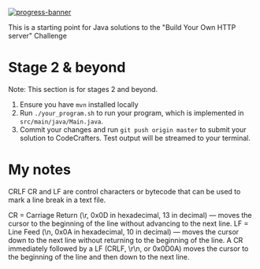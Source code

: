 [![progress-banner](https://backend.codecrafters.io/progress/http-server/d8f671c0-83b7-4d54-87df-a655c2bd827c)](https://app.codecrafters.io/users/codecrafters-bot?r=2qF)

This is a starting point for Java solutions to the "Build Your Own HTTP server" Challenge


# Stage 2 & beyond

Note: This section is for stages 2 and beyond.

1. Ensure you have `mvn` installed locally
1. Run `./your_program.sh` to run your program, which is implemented in
   `src/main/java/Main.java`.
1. Commit your changes and run `git push origin master` to submit your solution
   to CodeCrafters. Test output will be streamed to your terminal.

# My notes

CRLF
CR and LF are control characters or bytecode that can be used to mark a line break in a text file.

CR = Carriage Return (\r, 0x0D in hexadecimal, 13 in decimal) — moves the cursor to the beginning of the line without advancing to the next line.
LF = Line Feed (\n, 0x0A in hexadecimal, 10 in decimal) — moves the cursor down to the next line without returning to the beginning of the line.
A CR immediately followed by a LF (CRLF, \r\n, or 0x0D0A) moves the cursor to the beginning of the line and then down to the next line.